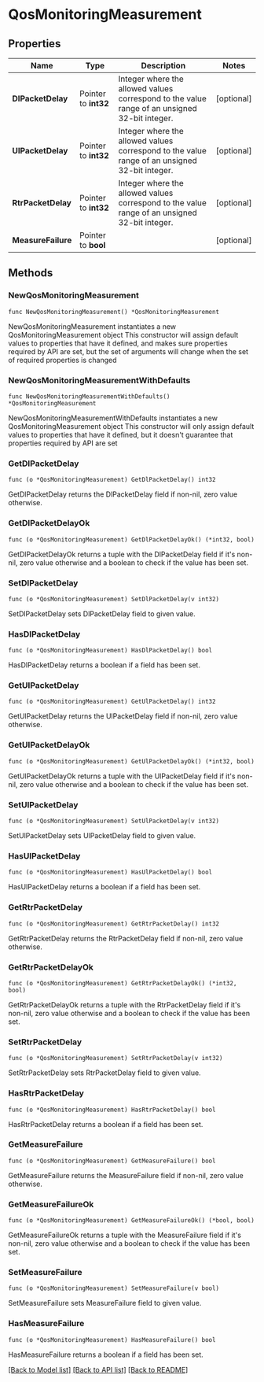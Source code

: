 # QosMonitoringMeasurement

## Properties

Name | Type | Description | Notes
------------ | ------------- | ------------- | -------------
**DlPacketDelay** | Pointer to **int32** | Integer where the allowed values correspond to the value range of an unsigned 32-bit integer.  | [optional] 
**UlPacketDelay** | Pointer to **int32** | Integer where the allowed values correspond to the value range of an unsigned 32-bit integer.  | [optional] 
**RtrPacketDelay** | Pointer to **int32** | Integer where the allowed values correspond to the value range of an unsigned 32-bit integer.  | [optional] 
**MeasureFailure** | Pointer to **bool** |  | [optional] 

## Methods

### NewQosMonitoringMeasurement

`func NewQosMonitoringMeasurement() *QosMonitoringMeasurement`

NewQosMonitoringMeasurement instantiates a new QosMonitoringMeasurement object
This constructor will assign default values to properties that have it defined,
and makes sure properties required by API are set, but the set of arguments
will change when the set of required properties is changed

### NewQosMonitoringMeasurementWithDefaults

`func NewQosMonitoringMeasurementWithDefaults() *QosMonitoringMeasurement`

NewQosMonitoringMeasurementWithDefaults instantiates a new QosMonitoringMeasurement object
This constructor will only assign default values to properties that have it defined,
but it doesn't guarantee that properties required by API are set

### GetDlPacketDelay

`func (o *QosMonitoringMeasurement) GetDlPacketDelay() int32`

GetDlPacketDelay returns the DlPacketDelay field if non-nil, zero value otherwise.

### GetDlPacketDelayOk

`func (o *QosMonitoringMeasurement) GetDlPacketDelayOk() (*int32, bool)`

GetDlPacketDelayOk returns a tuple with the DlPacketDelay field if it's non-nil, zero value otherwise
and a boolean to check if the value has been set.

### SetDlPacketDelay

`func (o *QosMonitoringMeasurement) SetDlPacketDelay(v int32)`

SetDlPacketDelay sets DlPacketDelay field to given value.

### HasDlPacketDelay

`func (o *QosMonitoringMeasurement) HasDlPacketDelay() bool`

HasDlPacketDelay returns a boolean if a field has been set.

### GetUlPacketDelay

`func (o *QosMonitoringMeasurement) GetUlPacketDelay() int32`

GetUlPacketDelay returns the UlPacketDelay field if non-nil, zero value otherwise.

### GetUlPacketDelayOk

`func (o *QosMonitoringMeasurement) GetUlPacketDelayOk() (*int32, bool)`

GetUlPacketDelayOk returns a tuple with the UlPacketDelay field if it's non-nil, zero value otherwise
and a boolean to check if the value has been set.

### SetUlPacketDelay

`func (o *QosMonitoringMeasurement) SetUlPacketDelay(v int32)`

SetUlPacketDelay sets UlPacketDelay field to given value.

### HasUlPacketDelay

`func (o *QosMonitoringMeasurement) HasUlPacketDelay() bool`

HasUlPacketDelay returns a boolean if a field has been set.

### GetRtrPacketDelay

`func (o *QosMonitoringMeasurement) GetRtrPacketDelay() int32`

GetRtrPacketDelay returns the RtrPacketDelay field if non-nil, zero value otherwise.

### GetRtrPacketDelayOk

`func (o *QosMonitoringMeasurement) GetRtrPacketDelayOk() (*int32, bool)`

GetRtrPacketDelayOk returns a tuple with the RtrPacketDelay field if it's non-nil, zero value otherwise
and a boolean to check if the value has been set.

### SetRtrPacketDelay

`func (o *QosMonitoringMeasurement) SetRtrPacketDelay(v int32)`

SetRtrPacketDelay sets RtrPacketDelay field to given value.

### HasRtrPacketDelay

`func (o *QosMonitoringMeasurement) HasRtrPacketDelay() bool`

HasRtrPacketDelay returns a boolean if a field has been set.

### GetMeasureFailure

`func (o *QosMonitoringMeasurement) GetMeasureFailure() bool`

GetMeasureFailure returns the MeasureFailure field if non-nil, zero value otherwise.

### GetMeasureFailureOk

`func (o *QosMonitoringMeasurement) GetMeasureFailureOk() (*bool, bool)`

GetMeasureFailureOk returns a tuple with the MeasureFailure field if it's non-nil, zero value otherwise
and a boolean to check if the value has been set.

### SetMeasureFailure

`func (o *QosMonitoringMeasurement) SetMeasureFailure(v bool)`

SetMeasureFailure sets MeasureFailure field to given value.

### HasMeasureFailure

`func (o *QosMonitoringMeasurement) HasMeasureFailure() bool`

HasMeasureFailure returns a boolean if a field has been set.


[[Back to Model list]](../README.md#documentation-for-models) [[Back to API list]](../README.md#documentation-for-api-endpoints) [[Back to README]](../README.md)


